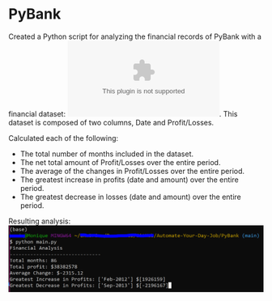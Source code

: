 # PyBank

Created a Python script for analyzing the financial records of PyBank with a financial dataset: ![budget_data.csv](https://github.com/moniqueticzon/Automate-Your-Day-Job/blob/main/PyBank/Data/budget_data.csv). This dataset is composed of two columns, Date and Profit/Losses.

Calculated each of the following:
* The total number of months included in the dataset.
* The net total amount of Profit/Losses over the entire period.
* The average of the changes in Profit/Losses over the entire period.
* The greatest increase in profits (date and amount) over the entire period.
* The greatest decrease in losses (date and amount) over the entire period.

Resulting analysis:
![](Screenshot/command_line.png)